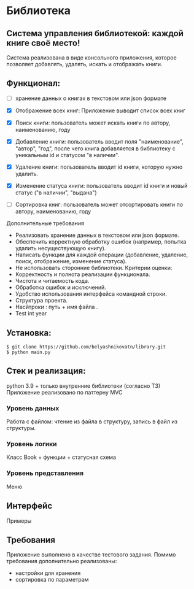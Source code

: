 # Библиотека
## Система управления библиотекой: каждой книге своё место!  
Система реализована в виде консольного приложения, которое позволяет добавлять, удалять, искать и отображать книги. 

## Функционал:
- [ ] хранение данных о книгах в текстовом или json формате
- [x] Отображение всех книг: Приложение выводит список всех книг
- [x] Поиск книги: пользователь может искать книги по автору, наименованию, году
- [x] Добавление книги: пользователь вводит поля "наименование", "автор", "год", после чего книга добавляется в библиотеку с уникальным id и статусом "в наличии".
- [x] Удаление книги: пользователь вводит id книги, которую нужно удалить.
- [x] Изменение статуса книги: пользователь вводит id книги и новый статус ("в наличии", "выдана")
- [ ] Сортировка книг: пользователь может отсортировать книги по автору, наименованию, году  


Дополнительные требования
-  Реализовать хранение данных в текстовом или json формате.
-  Обеспечить корректную обработку ошибок (например, попытка удалить
несуществующую книгу).
- Написать функции для каждой операции (добавление, удаление, поиск,
отображение, изменение статуса).
- Не использовать сторонние библиотеки.
Критерии оценки:
- Корректность и полнота реализации функционала.
- Чистота и читаемость кода.
- Обработка ошибок и исключений.
- Удобство использования интерфейса командной строки.
- Структура проекта.
- Насйтроки : путь + имя файла .
- Test int year 

## Установка:
```
$ git clone https://github.com/belyashnikovatn/library.git
$ python main.py
```

## Стек и реализация:
python 3.9 + только внутренние библиотеки (согласно ТЗ)  
Приложение реализовано по паттерну MVC
### Уровень данных
Работа с файлом: чтение из файла в структуру, запись в файл из структуры.
### Уровень логики
Класс Book + функции + статусная схема
### Уровень представления
Меню 


## Интерфейс
Примеры 


## Требования
Приложение выполнено в качестве тестового задания. 
Помимо требования дополнительно реализованы:  
- настройки для хранения 
- сортировка по параметрам

